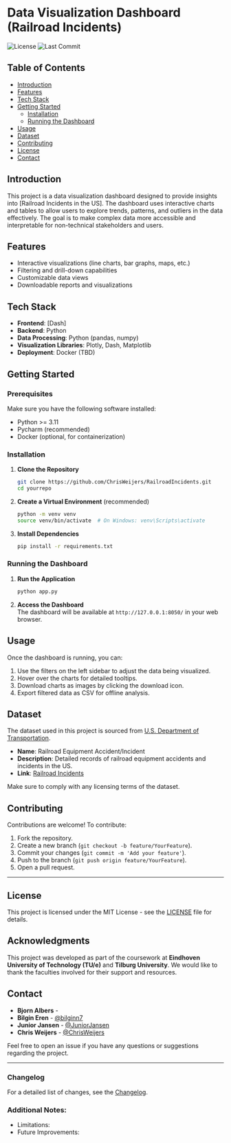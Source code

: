# Data Visualization Dashboard (Railroad Incidents)

![License](https://img.shields.io/github/license/ChrisWeijers/RailroadIncidents)
![Last Commit](https://img.shields.io/github/last-commit/ChrisWeijers/RailroadIncidents)

## Table of Contents
- [Introduction](#introduction)
- [Features](#features)
- [Tech Stack](#tech-stack)
- [Getting Started](#getting-started)
  - [Installation](#installation)
  - [Running the Dashboard](#running-the-dashboard)
- [Usage](#usage)
- [Dataset](#dataset)
- [Contributing](#contributing)
- [License](#license)
- [Contact](#contact)

## Introduction
This project is a data visualization dashboard designed to provide insights into [Railroad Incidents in the US]. The dashboard uses interactive charts and tables to allow users to explore trends, patterns, and outliers in the data effectively. The goal is to make complex data more accessible and interpretable for non-technical stakeholders and users.

## Features
- Interactive visualizations (line charts, bar graphs, maps, etc.)
- Filtering and drill-down capabilities
- Customizable data views
- Downloadable reports and visualizations

## Tech Stack
- **Frontend**: [Dash]
- **Backend**: Python
- **Data Processing**: Python (pandas, numpy)
- **Visualization Libraries**: Plotly, Dash, Matplotlib
- **Deployment**: Docker (TBD)

## Getting Started

### Prerequisites
Make sure you have the following software installed:
- Python >= 3.11
- Pycharm (recommended)
- Docker (optional, for containerization)

### Installation
1. **Clone the Repository**
    ```sh
    git clone https://github.com/ChrisWeijers/RailroadIncidents.git
    cd yourrepo
    ```
2. **Create a Virtual Environment** (recommended)
    ```sh
    python -m venv venv
    source venv/bin/activate  # On Windows: venv\Scripts\activate
    ```
3. **Install Dependencies**
    ```sh
    pip install -r requirements.txt
    ```

### Running the Dashboard
1. **Run the Application**
    ```sh
    python app.py
    ```
2. **Access the Dashboard**  
   The dashboard will be available at `http://127.0.0.1:8050/` in your web browser.

## Usage
Once the dashboard is running, you can:
1. Use the filters on the left sidebar to adjust the data being visualized.
2. Hover over the charts for detailed tooltips.
3. Download charts as images by clicking the download icon.
4. Export filtered data as CSV for offline analysis.

## Dataset
The dataset used in this project is sourced from [U.S. Department of Transportation](https://data.transportation.gov/).
- **Name**: Railroad Equipment Accident/Incident
- **Description**: Detailed records of railroad equipment accidents and incidents in the US.
- **Link**: [Railroad Incidents](https://data.transportation.gov/Railroads/Railroad-Equipment-Accident-Incident-Source-Data-F/aqxq-n5hy/about_data)

Make sure to comply with any licensing terms of the dataset.

## Contributing
Contributions are welcome! To contribute:
1. Fork the repository.
2. Create a new branch (`git checkout -b feature/YourFeature`).
3. Commit your changes (`git commit -m 'Add your feature'`).
4. Push to the branch (`git push origin feature/YourFeature`).
5. Open a pull request.

---

## License
This project is licensed under the MIT License - see the [LICENSE](LICENSE) file for details.

## Acknowledgments
This project was developed as part of the coursework at **Eindhoven University of Technology (TU/e)** and **Tilburg University**. We would like to thank the faculties involved for their support and resources.


## Contact
- **Bjorn Albers** - 
- **Bilgin Eren** - [@bilginn7](https://github.com/bilginn7)
- **Junior Jansen** - [@JuniorJansen](https://github.com/JuniorJansen)
- **Chris Weijers** - [@ChrisWeijers](https://github.com/ChrisWeijers)

Feel free to open an issue if you have any questions or suggestions regarding the project.

---

### Changelog
For a detailed list of changes, see the [Changelog](https://github.com/ChrisWeijers/RailroadIncidents/blob/main/Changelog.md).

### Additional Notes:
- Limitations: 
- Future Improvements: 
